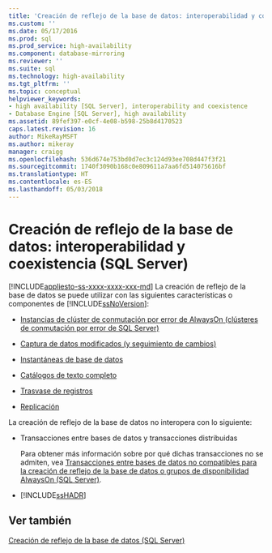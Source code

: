```yaml
---
title: 'Creación de reflejo de la base de datos: interoperabilidad y coexistencia (SQL Server) | Microsoft Docs'
ms.custom: ''
ms.date: 05/17/2016
ms.prod: sql
ms.prod_service: high-availability
ms.component: database-mirroring
ms.reviewer: ''
ms.suite: sql
ms.technology: high-availability
ms.tgt_pltfrm: ''
ms.topic: conceptual
helpviewer_keywords:
- high availability [SQL Server], interoperability and coexistence
- Database Engine [SQL Server], high availability
ms.assetid: 89fef397-e0cf-4e08-b598-25b8d4170523
caps.latest.revision: 16
author: MikeRayMSFT
ms.author: mikeray
manager: craigg
ms.openlocfilehash: 536d674e753bd0d7ec3c124d93ee708d447f3f21
ms.sourcegitcommit: 1740f3090b168c0e809611a7aa6fd514075616bf
ms.translationtype: HT
ms.contentlocale: es-ES
ms.lasthandoff: 05/03/2018
---
```

# <a name="database-mirroring-interoperability-and-coexistence-sql-server"></a>Creación de reflejo de la base de datos: interoperabilidad y coexistencia (SQL Server)
[!INCLUDE[appliesto-ss-xxxx-xxxx-xxx-md](../../includes/appliesto-ss-xxxx-xxxx-xxx-md.md)]
  La creación de reflejo de la base de datos se puede utilizar con las siguientes características o componentes de [!INCLUDE[ssNoVersion](../../includes/ssnoversion-md.md)]:  
  
-   [Instancias de clúster de conmutación por error de AlwaysOn (clústeres de conmutación por error de SQL Server)](../../database-engine/database-mirroring/database-mirroring-and-sql-server-failover-cluster-instances.md)  
  
-   [Captura de datos modificados (y seguimiento de cambios)](../../relational-databases/track-changes/change-data-capture-and-other-sql-server-features.md)  
  
-   [Instantáneas de base de datos](../../database-engine/database-mirroring/database-mirroring-and-database-snapshots-sql-server.md)  
  
-   [Catálogos de texto completo](../../database-engine/database-mirroring/database-mirroring-and-full-text-catalogs-sql-server.md)  
  
-   [Trasvase de registros](../../database-engine/database-mirroring/database-mirroring-and-log-shipping-sql-server.md)  
  
-   [Replicación](../../database-engine/database-mirroring/database-mirroring-and-replication-sql-server.md)  
  
 La creación de reflejo de la base de datos no interopera con lo siguiente:  
  
-   Transacciones entre bases de datos y transacciones distribuidas  
  
     Para obtener más información sobre por qué dichas transacciones no se admiten, vea [Transacciones entre bases de datos no compatibles para la creación de reflejo de la base de datos o grupos de disponibilidad AlwaysOn &#40;SQL Server&#41;](../../database-engine/availability-groups/windows/transactions-always-on-availability-and-database-mirroring.md).  
  
-   [!INCLUDE[ssHADR](../../includes/sshadr-md.md)]  
  
## <a name="see-also"></a>Ver también  
 [Creación de reflejo de la base de datos &#40;SQL Server&#41;](../../database-engine/database-mirroring/database-mirroring-sql-server.md)  
  
  
